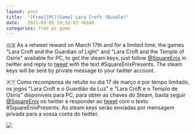 ```yaml
---
layout: post
title:  "[Free][PC][Game] Lara Croft (Bundle)"
date:   2021-03-05 19:32:03 +0100
categories: free pc game
---
```


🇬🇧 As a retweet reward on March 17th and for a limited time, the games "Lara Croft and the Guardian of Light" and "Lara Croft and the Temple of Osiris" available for PC, to get the steam keys, just follow [@SquareEnix][direct-link] in twitter and reply to [tweet][retweet-link] with the text #SquareEnixPresents.
The steam keys will be sent by private message to your twitter account.

🇵🇹 Como recompensa de retuíte no dia 17 de março e por tempo limitado, os jogos "Lara Croft e o Guardião da Luz" e "Lara Croft e o Templo de Osíris" disponíveis para PC, para obter as chaves do Steam, basta seguir [@SquareEnix][direct-link] no twitter e responder ao [tweet][retweet-link] com o texto #SquareEnixPresents.
As steam keys serão enviadas por mensagem privada para a vossa conta do twitter.

<!--
![image game](/images/WargameRedDragon.jpg)
![image game]({{ BASE_PATH }}/assets/images/WargameRedDragon.jpg)
-->

<img src="{{ site.BASE_PATH }}/images/laracroft.jpg">

[direct-link]: https://twitter.com/SquareEnix
[retweet-link]: https://twitter.com/SquareEnix/status/1372242764084117508?s=20